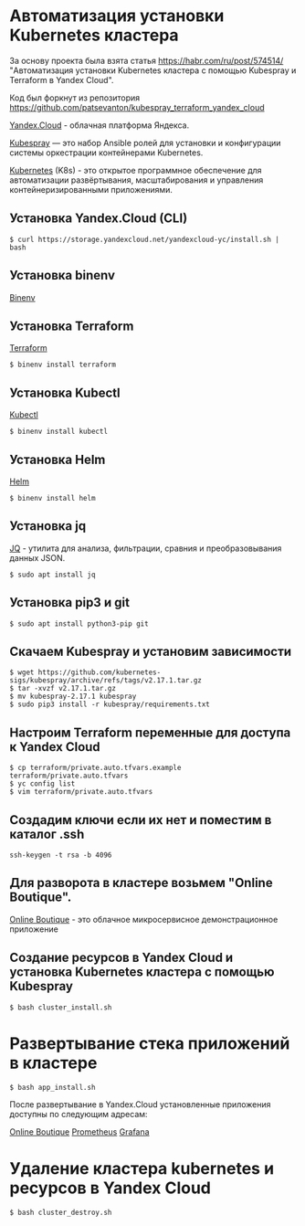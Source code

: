 # Автоматизация установки Kubernetes кластера 

За основу проекта была взята статья https://habr.com/ru/post/574514/ "Автоматизация установки Kubernetes кластера с помощью Kubespray и Terraform в Yandex Cloud".

Код был форкнут из репозитория https://github.com/patsevanton/kubespray_terraform_yandex_cloud 

[Yandex.Cloud](url) - облачная платформа Яндекса.

[Kubespray](url) — это набор Ansible ролей для установки и конфигурации системы оркестрации контейнерами Kubernetes.

[Kubernetes](url) (K8s) - это открытое программное обеспечение для автоматизации развёртывания, масштабирования и управления контейнеризированными приложениями.

## Установка Yandex.Cloud (CLI) 
```
$ curl https://storage.yandexcloud.net/yandexcloud-yc/install.sh | bash
```

## Установка binenv
[Binenv](https://github.com/devops-works/binenv)

## Установка Terraform 
[Terraform](https://www.terraform.io/)
```
$ binenv install terraform
```

## Установка Kubectl
[Kubectl](https://kubernetes.io/ru/docs/tasks/tools/install-kubectl/) 
```
$ binenv install kubectl
```

## Установка Helm
[Helm](https://helm.sh/)
```
$ binenv install helm
```

## Установка jq
[JQ](https://stedolan.github.io/jq/) - утилита для анализа, фильтрации, сравния и преобразовывания данных JSON.

```
$ sudo apt install jq
```

## Установка pip3 и git
```
$ sudo apt install python3-pip git
```

## Скачаем Kubespray и установим зависимости
```
$ wget https://github.com/kubernetes-sigs/kubespray/archive/refs/tags/v2.17.1.tar.gz
$ tar -xvzf v2.17.1.tar.gz
$ mv kubespray-2.17.1 kubespray
$ sudo pip3 install -r kubespray/requirements.txt
```

## Настроим Terraform переменные для доступа к Yandex Cloud
```
$ cp terraform/private.auto.tfvars.example terraform/private.auto.tfvars
$ yc config list
$ vim terraform/private.auto.tfvars
```

## Создадим ключи если их нет и поместим в каталог .ssh
```
ssh-keygen -t rsa -b 4096
```
## Для разворота в кластере возьмем "Online Boutique".
[Online Boutique](https://github.com/GoogleCloudPlatform/microservices-demo) - это облачное микросервисное демонстрационное приложение

## Создание ресурсов в Yandex Cloud и установка Kubernetes кластера с помощью Kubespray
```
$ bash cluster_install.sh
```

# Развертывание стека приложений в кластере
```
$ bash app_install.sh
```
После развертывание в Yandex.Cloud
установленные приложения доступны по следующим адресам:

 [Online Boutique](http://9melon.ru)
 [Prometheus](http://prometheus.9melon.ru)
 [Grafana](http://grafana.9melon.ru)

# Удаление кластера kubernetes и ресурсов в Yandex Cloud
```
$ bash cluster_destroy.sh
```